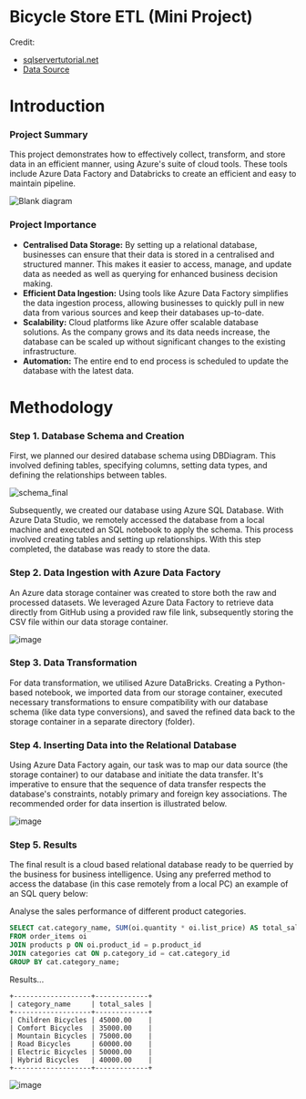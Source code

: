 # Bicycle Store ETL (Mini Project)

Credit:
- [sqlservertutorial.net](http://sqlservertutorial.net)
- [Data Source](https://www.kaggle.com/datasets/dillonmyrick/bike-store-sample-database?select=brands.csv)

# Introduction

### Project Summary

This project demonstrates how to effectively collect, transform, and store data in an efficient manner, using Azure's suite of cloud tools. These tools include Azure Data Factory and Databricks to create an efficient and easy to maintain pipeline.

![Blank diagram](https://github.com/chrisxj33/Bike-Store-Data-Analytics/assets/53899548/5e165ff6-d06a-4a76-935b-82eb50f2b642)

### Project Importance
- **Centralised Data Storage:** By setting up a relational database, businesses can ensure that their data is stored in a centralised and structured manner. This makes it easier to access, manage, and update data as needed as well as querying for enhanced business decision making.
- **Efficient Data Ingestion:** Using tools like Azure Data Factory simplifies the data ingestion process, allowing businesses to quickly pull in new data from various sources and keep their databases up-to-date.
- **Scalability:** Cloud platforms like Azure offer scalable database solutions. As the company grows and its data needs increase, the database can be scaled up without significant changes to the existing infrastructure.
- **Automation:** The entire end to end process is scheduled to update the database with the latest data.

# Methodology

### Step 1. Database Schema and Creation

First, we planned our desired database schema using DBDiagram. This involved defining tables, specifying columns, setting data types, and defining the relationships between tables.

![schema_final](https://github.com/chrisxj33/Bike-Store-Data-Analytics/assets/53899548/8bb6029d-fb63-4881-8558-db0f0ca59f00)

Subsequently, we created our database using Azure SQL Database. With Azure Data Studio, we remotely accessed the database from a local machine and executed an SQL notebook to apply the schema. This process involved creating tables and setting up relationships. With this step completed, the database was ready to store the data.

### Step 2. Data Ingestion with Azure Data Factory

An Azure data storage container was created to store both the raw and processed datasets. We leveraged Azure Data Factory to retrieve data directly from GitHub using a provided raw file link, subsequently storing the CSV file within our data storage container.

![image](https://github.com/chrisxj33/Bike-Store-Data-Analytics/assets/53899548/703b19a4-78a9-448a-9916-4ea4dfbecb8d)

### Step 3. Data Transformation

For data transformation, we utilised Azure DataBricks. Creating a Python-based notebook, we imported data from our storage container, executed necessary transformations to ensure compatibility with our database schema (like data type conversions), and saved the refined data back to the storage container in a separate directory (folder).

### Step 4. Inserting Data into the Relational Database

Using Azure Data Factory again, our task was to map our data source (the storage container) to our database and initiate the data transfer. It's imperative to ensure that the sequence of data transfer respects the database's constraints, notably primary and foreign key associations. The recommended order for data insertion is illustrated below.

![image](https://github.com/chrisxj33/Bike-Store-Data-Analytics/assets/53899548/28fc04ca-f764-4a90-845a-d51c981bb13f)

### Step 5. Results

The final result is a cloud based relational database ready to be querried by the business for business intelligence. Using any preferred method to access the database (in this case remotely from a local PC) an example of an SQL query below:

Analyse the sales performance of different product categories.

```SQL
SELECT cat.category_name, SUM(oi.quantity * oi.list_price) AS total_sales
FROM order_items oi
JOIN products p ON oi.product_id = p.product_id
JOIN categories cat ON p.category_id = cat.category_id
GROUP BY cat.category_name;
```
Results...

```
+-------------------+-------------+
| category_name     | total_sales |
+-------------------+-------------+
| Children Bicycles | 45000.00    |
| Comfort Bicycles  | 35000.00    |
| Mountain Bicycles | 75000.00    |
| Road Bicycles     | 60000.00    |
| Electric Bicycles | 50000.00    |
| Hybrid Bicycles   | 40000.00    |
+-------------------+-------------+
```

![image](https://github.com/chrisxj33/Bike-Store-ETL/assets/53899548/dd6baa1d-f2e4-49ee-93ea-24a06b7bfef8)

